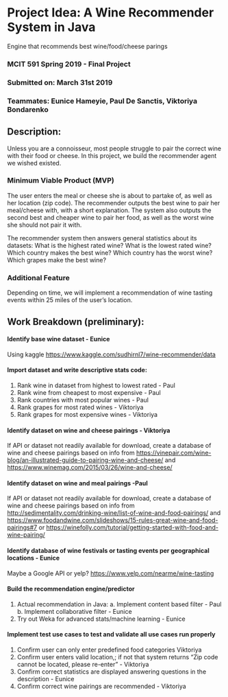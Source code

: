 # Project Idea: A Wine Recommender System in Java
Engine that recommends best wine/food/cheese parings

### MCIT 591 Spring 2019 - Final Project

### Submitted on: March 31st 2019

### Teammates: Eunice Hameyie, Paul De Sanctis, Viktoriya Bondarenko



## Description:
Unless you are a connoisseur, most people struggle to pair the correct wine with their food or cheese. In this project, we build the recommender agent we wished existed. 
### Minimum Viable Product (MVP)
The user enters the meal or cheese she is about to partake of, as well as her location (zip code). The recommender outputs the best wine to pair her meal/cheese with, with a short explanation. The system also outputs the second best and cheaper wine to pair her food, as well as the worst wine she should not pair it with. 

The recommender system then answers general statistics about its datasets:
What is the highest rated wine?
What is the lowest rated wine?
Which country makes the best wine?
Which country has the worst wine?
Which grapes make the best wine?
### Additional Feature
Depending on time, we will implement a recommendation of wine tasting events within 25 miles of the user’s location. 

## Work Breakdown (preliminary):
#### Identify base wine dataset - Eunice
Using kaggle https://www.kaggle.com/sudhirnl7/wine-recommender/data 
#### Import dataset and write descriptive stats code: 
   1. Rank wine in dataset from highest to lowest rated - Paul
   2. Rank wine from cheapest to most expensive - Paul
   3. Rank countries with most popular wines - Paul
   4. Rank grapes for most rated wines - Viktoriya
   5. Rank grapes for most expensive wines - Viktoriya
#### Identify dataset on wine and cheese pairings - Viktoriya
If API or dataset not readily available for download, create a database of wine and cheese pairings based on info from https://vinepair.com/wine-blog/an-illustrated-guide-to-pairing-wine-and-cheese/ and https://www.winemag.com/2015/03/26/wine-and-cheese/ 
#### Identify dataset on wine and meal pairings -Paul
If API or dataset not readily available for download, create a database of wine and cheese pairings based on info from http://sedimentality.com/drinking-wine/list-of-wine-and-food-pairings/ and https://www.foodandwine.com/slideshows/15-rules-great-wine-and-food-pairings#7 or https://winefolly.com/tutorial/getting-started-with-food-and-wine-pairing/
#### Identify database of wine festivals or tasting events per geographical locations - Eunice
   Maybe a Google API or yelp? https://www.yelp.com/nearme/wine-tasting
#### Build the recommendation engine/predictor
   1. Actual recommendation in Java:
      a. Implement content based filter - Paul
      b. Implement collaborative filter - Eunice
   2. Try out Weka for advanced stats/machine learning - Eunice
#### Implement test use cases to test and validate all use cases run properly
   1. Confirm user can only enter predefined food categories  Viktoriya
   2. Confirm user enters valid location,; if not that system returns “Zip code cannot be located, please re-enter” - Viktoriya
   3. Confirm correct statistics are displayed answering questions in the description - Eunice
   4. Confirm correct wine pairings are recommended - Viktoriya
